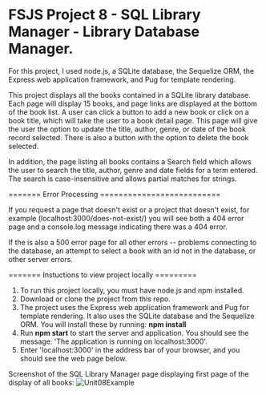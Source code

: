 # FSJS Project 8 - SQL Library Manager - Library Database Manager.

For this project, I used node.js, a SQLite database, the Sequelize ORM, the Express web application framework, and Pug for template rendering.  

This project displays all the books contained in a SQLite library database.  Each page will display 15 books, and page links are displayed at the bottom of the book list. A user can click a button to add a new book or click on a book title, which will take the user to a book detail page.  This page will give the user the option to update the title, author, genre, or date of the book record selected.  There is also a button with the option to delete the book selected.

In addition, the page listing all books contains a Search field which allows the user to search the title, author, genre and date fields for a term entered.  The search is case-insensitive and allows partial matches for strings.

======= Error Processing ==========================

If you request a page that doesn't exist or a project that doesn't exist, for example (localhost:3000/does-not-exist/) you will see both a 404 error page and a console.log message indicating there was a 404 error.

If the is also a 500 error page for all other errors -- problems connecting to the database, an attempt to select a book with an id not in the database, or other server errors.

======= Instuctions to view project locally =========
1) To run this project locally, you must have node.js and npm installed.
2) Download or clone the project from this repo.
3) The project uses the Express web application framework and Pug for template rendering. It also uses the SQLite database and the Sequelize ORM.  You will install these by running:
**npm install**
4) Run 
**npm start**
to start the server and application.  You should see the message: 'The application is running on localhost:3000'.
5) Enter 'localhost:3000' in the address bar of your browser, and you should see the web page below.

Screenshot of the SQL Library Manager page displaying first page of the display of all books:
![Unit08Example](https://user-images.githubusercontent.com/42808209/63816737-56d0f680-c907-11e9-82e6-f2f445ddcdcc.jpg)




